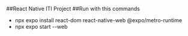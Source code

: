 ##React Native ITI Project 
##Run with this commands
  - npx expo install react-dom react-native-web @expo/metro-runtime
  - npx expo start --web
